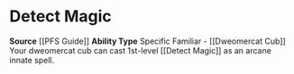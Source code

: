﻿---
ability_type: Specific Familiar - Dweomercat Cub
actions: null
frequency: null
id: '48'
name: Detect Magic
rarity: Common
requirement: null
source: '[[DATABASE/source/PFS Guide|PFS Guide]]'
trait: null
type: Familiar Ability

---
# Detect Magic

**Source** [[PFS Guide]]
**Ability Type** Specific Familiar - [[Dweomercat Cub]]
Your dweomercat cub can cast 1st-level [[Detect Magic]] as an arcane innate spell.